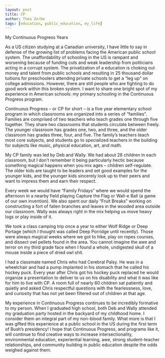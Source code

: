 ```yaml
---
layout: post
title: CP
author: Thea Zerbe
tags: [education, public_education, my_life]
---
```

My Continuous Progress Years

As a US citizen studying at a Canadian university, I have little to say in defense of the growing list of problems facing the American public school system. The unaffordability of schooling in the US is rampant and worsening because of funding cuts and weak leadership from politicians acting in a corrupt system. The privatization of a education is choking out money and talent from public schools and resulting in 25 thousand dollar tuitions for preschoolers attending private schools to get a “leg up” on college admissions.
However, there are still people who are fighting to do good work within this broken system. I want to share one bright spot of my experience in American schools: my primary schooling in the Continuous Progress program.

Continuous Progress – or CP for short – is a five year elementary school program in which classrooms are organized into a series of “families”. Families are comprised of two teachers who teach grades one through five together. They share two classrooms that students circulate between freely. The younger classroom has grades one, two, and three, and the older classroom has grades three, four, and five. The family’s teachers teach most core subjects, and students go to specialized teachers in the building for subjects like music, physical education, art, and math.

My CP family was led by Deb and Wally. We had about 28 children in each classroom, but I don’t remember it being particularly hectic because something magical happens when you mix ages – children self-regulate. The older kids are taught to be leaders and set good examples for the younger kids, and the younger kids sincerely look up to their peers and want to impress them and earn their respect.

Every week we would have “Family Fridays” where we would spend the afternoon in a nearby field playing Capture the Flag or Wall-e Ball (a game of our own invention). We also spent our daily “Fruit Breaks” working on constructing a fort of fallen branches and leaves in the wooded area outside our classroom. Wally was always right in the mix helping us move heavy logs or play inside of it.

We took a class camping trip once a year to either Wolf Ridge or Deep Portage (which I thought was called Deep Porridge until recently). Those were always magical weeks where we got to hike, play on ropes courses, and dissect owl pellets found in the area. You cannot imagine the awe and terror on my third grade face when I found a whole, undigested skull of a mouse inside a piece of dried owl shit.

I had a classmate named Chris who had Cerebral Palsy. He was in a wheelchair and had a pump implanted in his stomach that he called his hockey puck. Every year after Chris got his hockey puck replaced he would organize a presentation to deliver to us on his disability and what it was like for him to live with CP. A room full of nearly 60 children sat patiently and quietly and asked Chris respectful questions with the fearlessness, love, and curiosity that has not yet been filtered out of children at that age.

My experience in Continuous Progress continues to be incredibly formative to my person. When I graduated high school, both Deb and Wally attended my graduation party hosted in the backyard of my childhood home. I consider them an integral part of my non-blood family. What more is that I was gifted this experience at a public school in the US during the first term of Bush’s presidency! I hope that Continuous Progress, and programs like it, will continue to find creative ways to increase intersectionality, environmental education, experiential learning, awe, strong student-teacher relationships, and community building in public education despite the odds weighed against them.
